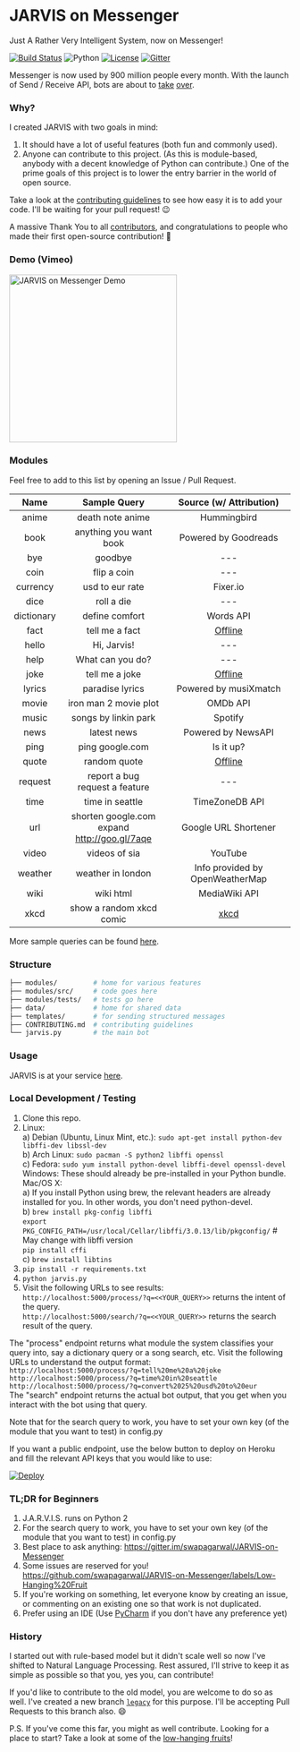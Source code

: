 # JARVIS on Messenger

Just A Rather Very Intelligent System, now on Messenger!

[![Build Status](https://travis-ci.org/swapagarwal/JARVIS-on-Messenger.svg?branch=master)](https://travis-ci.org/swapagarwal/JARVIS-on-Messenger)
![Python](https://img.shields.io/badge/python-2.7-blue.svg)
[![License](https://img.shields.io/badge/license-MIT-blue.svg)](https://raw.githubusercontent.com/swapagarwal/JARVIS-on-Messenger/master/LICENSE)
[![Gitter](https://badges.gitter.im/Join%20Chat.svg)](https://gitter.im/swapagarwal/JARVIS-on-Messenger?utm_source=badge&utm_medium=badge&utm_campaign=pr-badge&utm_content=badge)

Messenger is now used by 900 million people every month. With the launch of Send / Receive API, bots are about to [take](http://time.com/4291214/facebook-messenger-bots/) [over](http://www.computerworld.com/article/3055588/social-media/an-army-of-chatbots-will-take-over-facebook-here-s-why.html).

### Why?

I created JARVIS with two goals in mind:

1. It should have a lot of useful features (both fun and commonly used).
2. Anyone can contribute to this project. (As this is module-based, anybody with a decent knowledge of Python can contribute.) One of the prime goals of this project is to lower the entry barrier in the world of open source.

Take a look at the [contributing guidelines](https://github.com/swapagarwal/JARVIS-on-Messenger/blob/master/CONTRIBUTING.md) to see how easy it is to add your code. I'll be waiting for your pull request! :wink:

A massive Thank You to all [contributors](https://github.com/swapagarwal/JARVIS-on-Messenger/graphs/contributors), and congratulations to people who made their first open-source contribution! :tada:

### Demo (Vimeo)

<a href="https://vimeo.com/163328859" target="_blank" title="Click to open Vimeo link">
  <img src="https://i.vimeocdn.com/video/566604309_640.jpg" alt="JARVIS on Messenger Demo" width="300">
</a>

### Modules

Feel free to add to this list by opening an Issue / Pull Request.

| Name | Sample Query | Source (w/ Attribution) |
|:-:|:-:|:-:|
| anime | death note anime | Hummingbird |
| book | anything you want book | Powered by Goodreads |
| bye | goodbye | --- |
| coin | flip a coin | --- |
| currency | usd to eur rate | Fixer.io |
| dice | roll a die | --- |
| dictionary | define comfort | Words API |
| fact | tell me a fact | [Offline](https://github.com/swapagarwal/JARVIS-on-Messenger/blob/master/data/facts.json) |
| hello | Hi, Jarvis! | --- |
| help | What can you do? | --- |
| joke | tell me a joke | [Offline](https://github.com/swapagarwal/JARVIS-on-Messenger/blob/master/data/jokes.json) |
| lyrics | paradise lyrics | Powered by musiXmatch |
| movie | iron man 2 movie plot | OMDb API |
| music | songs by linkin park | Spotify |
| news | latest news | Powered by NewsAPI |
| ping | ping google.com | Is it up? |
| quote | random quote | [Offline](https://github.com/swapagarwal/JARVIS-on-Messenger/blob/master/data/quotes.json) |
| request | report a bug <br> request a feature | --- |
| time | time in seattle | TimeZoneDB API |
| url | shorten google.com <br> expand http://goo.gl/7aqe | Google URL Shortener |
| video | videos of sia | YouTube |
| weather | weather in london | Info provided by OpenWeatherMap |
| wiki | wiki html | MediaWiki API |
| xkcd | show a random xkcd comic | [xkcd](https://xkcd.com/json.html) |

More sample queries can be found [here](https://github.com/swapagarwal/JARVIS-on-Messenger/tree/master/modules/tests).

### Structure

```sh
├── modules/         # home for various features
├── modules/src/     # code goes here
├── modules/tests/   # tests go here
├── data/            # home for shared data
├── templates/       # for sending structured messages
├── CONTRIBUTING.md  # contributing guidelines
└── jarvis.py        # the main bot
```

### Usage

JARVIS is at your service [here](http://m.me/J.A.R.V.I.S.on.Messenger).

### Local Development / Testing

1. Clone this repo.
2. Linux:  
a) Debian (Ubuntu, Linux Mint, etc.): `sudo apt-get install python-dev libffi-dev libssl-dev`  
b) Arch Linux: `sudo pacman -S python2 libffi openssl`  
c) Fedora: `sudo yum install python-devel libffi-devel openssl-devel`  
Windows: These should already be pre-installed in your Python bundle.  
Mac/OS X:  
a) If you install Python using brew, the relevant headers are already installed for you. In other words, you don't need python-devel.  
b) `brew install pkg-config libffi`  
`export PKG_CONFIG_PATH=/usr/local/Cellar/libffi/3.0.13/lib/pkgconfig/` # May change with libffi version  
`pip install cffi`  
c) `brew install libtins`  
3. `pip install -r requirements.txt`
4. `python jarvis.py`
5. Visit the following URLs to see results:  
`http://localhost:5000/process/?q=<<YOUR_QUERY>>` returns the intent of the query.  
`http://localhost:5000/search/?q=<<YOUR_QUERY>>` returns the search result of the query.

The "process" endpoint returns what module the system classifies your query into, say a dictionary query or a song search, etc. Visit the following URLs to understand the output format:  
`http://localhost:5000/process/?q=tell%20me%20a%20joke`  
`http://localhost:5000/process/?q=time%20in%20seattle`  
`http://localhost:5000/process/?q=convert%2025%20usd%20to%20eur`  
The "search" endpoint returns the actual bot output, that you get when you interact with the bot using that query.

Note that for the search query to work, you have to set your own key (of the module that you want to test) in config.py  

If you want a public endpoint, use the below button to deploy on Heroku and fill the relevant API keys that you would like to use:

[![Deploy](https://www.herokucdn.com/deploy/button.svg)](https://heroku.com/deploy)

### TL;DR for Beginners

1. J.A.R.V.I.S. runs on Python 2
1. For the search query to work, you have to set your own key (of the module that you want to test) in config.py
1. Best place to ask anything: https://gitter.im/swapagarwal/JARVIS-on-Messenger
1. Some issues are reserved for you! https://github.com/swapagarwal/JARVIS-on-Messenger/labels/Low-Hanging%20Fruit
1. If you're working on something, let everyone know by creating an issue, or commenting on an existing one so that work is not duplicated.
1. Prefer using an IDE (Use [PyCharm](https://www.jetbrains.com/pycharm/download/) if you don't have any preference yet)

### History

I started out with rule-based model but it didn't scale well so now I've shifted to Natural Language Processing.
Rest assured, I'll strive to keep it as simple as possible so that you, yes you, can contribute!

If you'd like to contribute to the old model, you are welcome to do so as well.
I've created a new branch [`legacy`](https://github.com/swapagarwal/JARVIS-on-Messenger/tree/legacy) for this purpose. I'll be accepting Pull Requests to this branch also. :smile:

P.S. If you've come this far, you might as well contribute.
Looking for a place to start? Take a look at some of the [low-hanging fruits](https://github.com/swapagarwal/JARVIS-on-Messenger/labels/Low-Hanging%20Fruit)!
